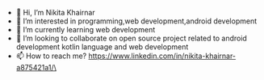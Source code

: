 - 👋 Hi, I’m Nikita Khairnar
- 👀 I’m interested in programming,web development,android development
- 🌱 I’m currently learning web development 
- 💞️ I’m looking to collaborate on open source project related to android development kotlin language and web development
- 📫 How to reach me?   https://www.linkedin.com/in/nikita-khairnar-a875421a1/\

<!---
Nikitakhairnar/Nikitakhairnar is a ✨ special ✨ repository because its `README.md` (this file) appears on your GitHub profile.
You can click the Preview link to take a look at your changes.
--->
